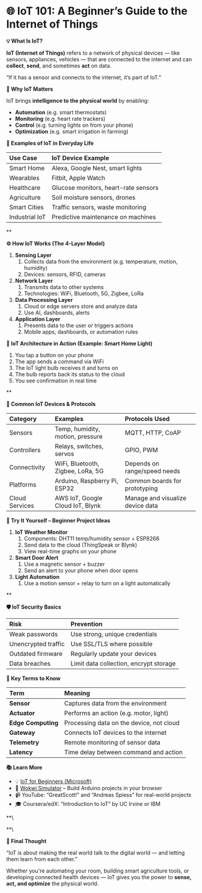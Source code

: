 # **🌐 IoT 101: A Beginner’s Guide to the Internet of Things**

**💡 What Is IoT?**

**IoT (Internet of Things)** refers to a network of physical devices — like sensors, appliances, vehicles — that are connected to the internet and can **collect**, **send**, and sometimes **act** on data.

“If it has a sensor and connects to the internet, it’s part of IoT.”

**🧠 Why IoT Matters**

IoT brings **intelligence to the physical world** by enabling:

- **Automation** (e.g. smart thermostats)
- **Monitoring** (e.g. heart rate trackers)
- **Control** (e.g. turning lights on from your phone)
- **Optimization** (e.g. smart irrigation in farming)

**🧩 Examples of IoT in Everyday Life**

|**Use Case**|**IoT Device Example**|
| :- | :- |
|Smart Home|Alexa, Google Nest, smart lights|
|Wearables|Fitbit, Apple Watch|
|Healthcare|Glucose monitors, heart-rate sensors|
|Agriculture|Soil moisture sensors, drones|
|Smart Cities|Traffic sensors, waste monitoring|
|Industrial IoT|Predictive maintenance on machines|

**

**⚙️ How IoT Works (The 4-Layer Model)**

1. **Sensing Layer**
   1. Collects data from the environment (e.g. temperature, motion, humidity)
   1. Devices: sensors, RFID, cameras
1. **Network Layer**
   1. Transmits data to other systems
   1. Technologies: WiFi, Bluetooth, 5G, Zigbee, LoRa
1. **Data Processing Layer**
   1. Cloud or edge servers store and analyze data
   1. Use AI, dashboards, alerts
1. **Application Layer**
   1. Presents data to the user or triggers actions
   1. Mobile apps, dashboards, or automation rules

**🔐 IoT Architecture in Action (Example: Smart Home Light)**

1. You tap a button on your phone
1. The app sends a command via WiFi
1. The IoT light bulb receives it and turns on
1. The bulb reports back its status to the cloud
1. You see confirmation in real time

**

**🔌 Common IoT Devices & Protocols**

|**Category**|**Examples**|**Protocols Used**|
| :- | :- | :- |
|Sensors|Temp, humidity, motion, pressure|MQTT, HTTP, CoAP|
|Controllers|Relays, switches, servos|GPIO, PWM|
|Connectivity|WiFi, Bluetooth, Zigbee, LoRa, 5G|Depends on range/speed needs|
|Platforms|Arduino, Raspberry Pi, ESP32|Common boards for prototyping|
|Cloud Services|AWS IoT, Google Cloud IoT, Blynk|Manage and visualize device data|

**🧪 Try It Yourself – Beginner Project Ideas**

1. **IoT Weather Monitor**
   1. Components: DHT11 temp/humidity sensor + ESP8266
   1. Send data to the cloud (ThingSpeak or Blynk)
   1. View real-time graphs on your phone
1. **Smart Door Alert**
   1. Use a magnetic sensor + buzzer
   1. Send an alert to your phone when door opens
1. **Light Automation**
   1. Use a motion sensor + relay to turn on a light automatically

**

**🛡️ IoT Security Basics**

|**Risk**|**Prevention**|
| :- | :- |
|Weak passwords|Use strong, unique credentials|
|Unencrypted traffic|Use SSL/TLS where possible|
|Outdated firmware|Regularly update your devices|
|Data breaches|Limit data collection, encrypt storage|

**🧠 Key Terms to Know**

|**Term**|**Meaning**|
| :- | :- |
|**Sensor**|Captures data from the environment|
|**Actuator**|Performs an action (e.g. motor, light)|
|**Edge Computing**|Processing data on the device, not cloud|
|**Gateway**|Connects IoT devices to the internet|
|**Telemetry**|Remote monitoring of sensor data|
|**Latency**|Time delay between command and action|

**📚 Learn More**

- 💡 [IoT for Beginners (Microsoft)](https://github.com/microsoft/IoT-For-Beginners)
- 🧱 [Wokwi Simulator](https://wokwi.com/) – Build Arduino projects in your browser
- 📹 YouTube: “GreatScott!” and “Andreas Spiess” for real-world projects
- 🎓 Coursera/edX: “Introduction to IoT” by UC Irvine or IBM

**\

**\


**💬 Final Thought**

“IoT is about making the real world talk to the digital world — and letting them learn from each other.”

Whether you're automating your room, building smart agriculture tools, or developing connected health devices — IoT gives you the power to **sense, act, and optimize** the physical world.



